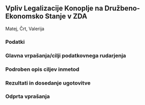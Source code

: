 ## Vpliv Legalizacije Konoplje na Družbeno-Ekonomsko Stanje v ZDA
Matej, Črt, Valerija
### Podatki
### Glavna vrpašanja/cilji podatkovnega rudarjenja
### Podroben opis ciljev inmetod
### Rezultati in dosedanje ugotovitve
### Odprta vprašanja


